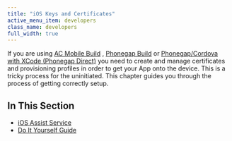 ```yaml
---
title: "iOS Keys and Certificates"
active_menu_item: developers
class_name: developers
full_width: true
---
```



If you are using [AC Mobile Build](/developers/documentation/ac-mobile-build-phonegap/cordova/ac-mobile-build/) , [Phonegap Build](/developers/documentation/ac-mobile-build-phonegap/cordova/phonegapbuild/) or [Phonegap/Cordova with XCode (Phonegap Direct)](/developers/documentation/ac-mobile-build-phonegap/cordova/phonegap-direct) you need to create and manage certificates and provisioning profiles in order to get your App onto the device. This is a tricky process for the uninitiated. This chapter guides you through the process of getting correctly setup.

## In This Section

 - [iOS Assist Service](/developers/documentation/ac-mobile-build-phonegap/cordova/certificates/ios-keys-and-certificates/i-havent-got-a-mac)
 - [Do It Yourself Guide](/developers/documentation/ac-mobile-build-phonegap/cordova/certificates/ios-keys-and-certificates/do-it-yourself-guide/)
